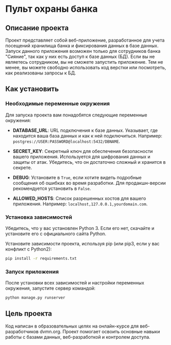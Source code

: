 # Пульт охраны банка

## Описание проекта
Проект представляет собой веб-приложение, разработанное для учета посещений хранилища банка и фиксирования данных в базе данных. Запуск данного приложения возможен только для сотрудников банка "Сияние", так как у них есть доступ к базе данных (БД). Если вы не являетесь сотрудником, вы не сможете запустить приложение. Тем не менее, вы можете свободно использовать код верстки или посмотреть, как реализованы запросы к БД.

## Как установить

### Необходимые переменные окружения
Для запуска проекта вам понадобятся следующие переменные окружения:

- **DATABASE_URL**: URL подключения к базе данных. Указывает, где находится ваша база данных и как к ней подключиться. Например: `postgres://USER:PASSWORD@localhost:5432/DBNAME`.

- **SECRET_KEY**: Секретный ключ для обеспечения безопасности вашего приложения. Используется для шифрования данных и защиты от атак. Убедитесь, что он достаточно сложный и хранится в секрете.

- **DEBUG**: Установите в `True`, если хотите видеть подробные сообщения об ошибках во время разработки. Для продакшн-версии рекомендуется установить в `False`.

- **ALLOWED_HOSTS**: Список разрешенных хостов для вашего приложения. Например: `localhost,127.0.0.1,yourdomain.com`.

### Установка зависимостей
Убедитесь, что у вас установлен Python 3. Если его нет, скачайте и установите его с официального сайта Python.

Установите зависимости проекта, используя pip (или pip3, если у вас конфликт с Python2):

```bash
pip install -r requirements.txt
```

### Запуск приложения
После установки всех зависимостей и настройки переменных окружения, запустите сервер командой:

```bash
python manage.py runserver
```

## Цель проекта
Код написан в образовательных целях на онлайн-курсе для веб-разработчиков dvmn.org. 
Проект помогает освоить основные навыки работы с базами данных, веб-разработкой и контролем доступа.

